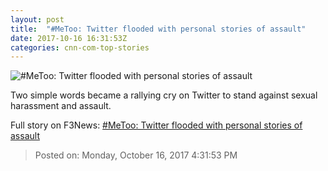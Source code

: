 ```yaml
---
layout: post
title:  "#MeToo: Twitter flooded with personal stories of assault"
date: 2017-10-16 16:31:53Z
categories: cnn-com-top-stories
---
```


![#MeToo: Twitter flooded with personal stories of assault](http://cdn.cnn.com/cnnnext/dam/assets/160607205940-alyssa-milano-hedshot-super-tease.jpg)

Two simple words became a rallying cry on Twitter to stand against sexual harassment and assault.


Full story on F3News: [#MeToo: Twitter flooded with personal stories of assault](http://www.f3nws.com/n/QyzXHC)

> Posted on: Monday, October 16, 2017 4:31:53 PM
